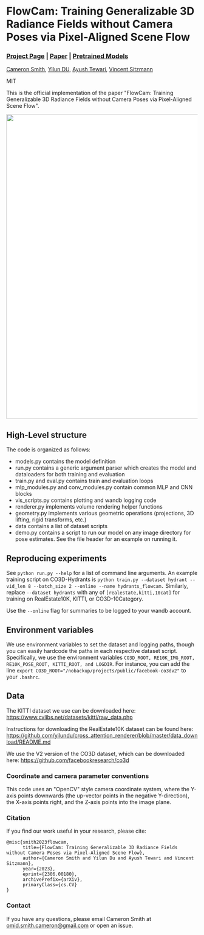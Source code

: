 # FlowCam: Training Generalizable 3D Radiance Fields without Camera Poses via Pixel-Aligned Scene Flow
### [Project Page](https://cameronosmith.github.io/flowcam) | [Paper](https://arxiv.org/abs/2306.00180)  | [Pretrained Models](https://drive.google.com/drive/folders/1t7vmvBg9OAo4S8I2zjwfqhL656H1r2JP?usp=sharing)

[Cameron Smith](https://cameronosmith.github.io/),
[Yilun DU](https://yilundu.github.io/),
[Ayush Tewari](https://ayushtewari.com),
[Vincent Sitzmann](https://vsitzmann.github.io/)

MIT

This is the official implementation of the paper "FlowCam: Training Generalizable 3D Radiance Fields without Camera Poses via Pixel-Aligned Scene Flow".

<img src="https://cameronosmith.github.io/flowcam/img/pipeline.png"  width="800" style="background-color: white;">

## High-Level structure
The code is organized as follows:
* models.py contains the model definition
* run.py contains a generic argument parser which creates the model and dataloaders for both training and evaluation
* train.py and eval.py contains train and evaluation loops
* mlp_modules.py and conv_modules.py contain common MLP and CNN blocks
* vis_scripts.py contains plotting and wandb logging code 
* renderer.py implements volume rendering helper functions
* geometry.py implements various geometric operations (projections, 3D lifting, rigid transforms, etc.)
* data contains a list of dataset scripts
* demo.py contains a script to run our model on any image directory for pose estimates. See the file header for an example on running it.

## Reproducing experiments

See `python run.py --help` for a list of command line arguments. 
An example training script on CO3D-Hydrants is `python train.py --dataset hydrant --vid_len 8 --batch_size 2 --online --name hydrants_flowcam.`
Similarly, replace `--dataset hydrants` with any of `[realestate,kitti,10cat]` for training on RealEstate10K, KITTI, or CO3D-10Category.

Use the `--online` flag for summaries to be logged to your wandb account. 

## Environment variables

We use environment variables to set the dataset and logging paths, though you can easily hardcode the paths in each respective dataset script. Specifically, we use the environment variables `CO3D_ROOT, RE10K_IMG_ROOT, RE10K_POSE_ROOT, KITTI_ROOT, and LOGDIR`. For instance, you can add the line `export CO3D_ROOT="/nobackup/projects/public/facebook-co3dv2"` to your `.bashrc`.

## Data

The KITTI dataset we use can be downloaded here: https://www.cvlibs.net/datasets/kitti/raw_data.php

Instructions for downloading the RealEstate10K dataset can be found here: https://github.com/yilundu/cross_attention_renderer/blob/master/data_download/README.md

We use the V2 version of the CO3D dataset, which can be downloaded here: https://github.com/facebookresearch/co3d

### Coordinate and camera parameter conventions
This code uses an "OpenCV" style camera coordinate system, where the Y-axis points downwards (the up-vector points in the negative Y-direction), the X-axis points right, and the Z-axis points into the image plane.

### Citation
If you find our work useful in your research, please cite:
```
@misc{smith2023flowcam,
      title={FlowCam: Training Generalizable 3D Radiance Fields without Camera Poses via Pixel-Aligned Scene Flow}, 
      author={Cameron Smith and Yilun Du and Ayush Tewari and Vincent Sitzmann},
      year={2023},
      eprint={2306.00180},
      archivePrefix={arXiv},
      primaryClass={cs.CV}
}
```

### Contact
If you have any questions, please email Cameron Smith at omid.smith.cameron@gmail.com or open an issue.
